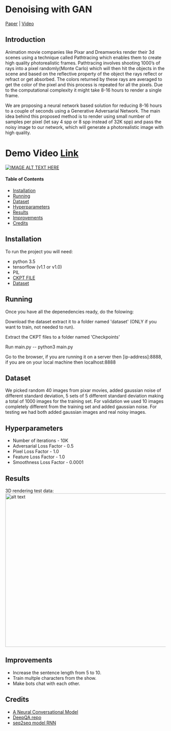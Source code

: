 # Denoising with GAN
[Paper]() | [Video](https://www.youtube.com/watch?v=Yh_Bsoe-Qj4)

## Introduction

Animation movie companies like Pixar and Dreamworks render their 3d scenes using a technique called Pathtracing which enables them to create high quality photorealistic frames. Pathtracing involves shooting 1000’s of rays into a pixel randomly(Monte Carlo) which will then hit the objects in the scene and based on the reflective property of the object the rays reflect or refract or get absorbed. The colors returned by these rays are averaged to get the color of the pixel and this process is repeated for all the pixels. Due to the computational complexity it might take 8-16 hours to render a single frame. 

We are proposing a neural network based solution for reducing 8-16 hours to a couple of seconds using a Generative Adversarial Network. The main idea behind this proposed method is to render using small number of samples per pixel (let say 4 spp or 8 spp instead of 32K spp) and pass the noisy image to our network, which will generate a photorealistic image with high quality. 

# Demo Video [Link](https://www.youtube.com/watch?v=Yh_Bsoe-Qj4)

[![IMAGE ALT TEXT HERE](https://img.youtube.com/vi/Yh_Bsoe-Qj4/0.jpg)](https://www.youtube.com/watch?v=Yh_Bsoe-Qj4)



#### Table of Contents

* [Installation](#installation)
* [Running](#running)
* [Dataset](#dataset)
* [Hyperparameters](#hyperparameter)
* [Results](#results)
* [Improvements](#improvements)
* [Credits](#credits)

## Installation

To run the project you will need:
 * python 3.5
 * tensorflow (v1.1 or v1.0)
 * PIL
 * [CKPT FILE](https://uofi.box.com/shared/static/21a5jwdiqpnx24c50cyolwzwycnr3fwe.gz)
 * [Dataset](https://uofi.box.com/shared/static/gy0t3vgwtlk1933xbtz1zvhlakkdac3n.zip)

## Running

Once you have all the depenedencies ready, do the folowing:

Download the dataset extract it to a folder named 'dataset' (ONLY if you want to train, not needed to run).

Extract the CKPT files to a folder named 'Checkpoints'

Run main.py -- python3 main.py

Go to the browser, if you are running it on a server then [ip-address]:8888, if you are on your local machine then localhost:8888

## Dataset
We picked random 40 images from pixar movies, added gaussian noise of different standard deviation, 5 sets of 5 different standard deviation making a total of 1000 images for the training set. For validation we used 10 images completely different from the training set and added gaussian noise. For testing we had both added gaussian images and real noisy images.

## Hyperparameters
* Number of iterations - 10K
* Adversarial Loss Factor - 0.5
* Pixel Loss Factor - 1.0
* Feature Loss Factor - 1.0
* Smoothness Loss Factor - 0.0001

## Results
3D rendering test data:
<img src="https://github.com/manumathewthomas/CS523Project3/blob/master/result1.PNG" alt="alt text" width="960" height="480">
 

## Improvements

* Increase the sentence length from 5 to 10.
* Train multple characters from the show.
* Make bots chat with each other.

## Credits

* [A Neural Conversational Model](http://arxiv.org/abs/1506.05869)
* [DeepQA repo](https://github.com/Conchylicultor/DeepQA)
* [seq2seq model RNN](https://www.tensorflow.org/tutorials/seq2seq)
